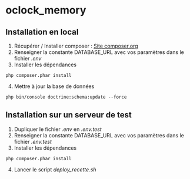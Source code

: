 # oclock_memory

## Installation en local
1. Récupérer / Installer composer : [Site composer.org](https://getcomposer.org/download/)
2. Renseigner la constante DATABASE_URL avec vos paramètres dans le fichier _.env_
3. Installer les dépendances
```text
php composer.phar install
```
4. Mettre à jour la base de données
```text
php bin/console doctrine:schema:update --force
```

## Installation sur un serveur de test
1. Dupliquer le fichier _.env_ en _.env.test_
2. Renseigner la constante DATABASE_URL avec vos paramètres dans le fichier _.env.test_
3. Installer les dépendances
```text
php composer.phar install
```
4. Lancer le script _deploy_recette.sh_